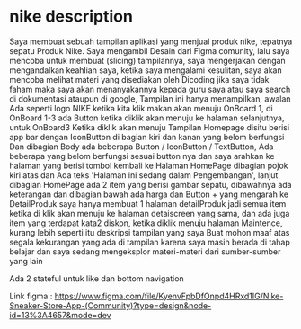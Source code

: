 # nike description

Saya membuat sebuah tampilan aplikasi yang menjual produk nike, tepatnya sepatu Produk Nike. Saya mengambil Desain dari Figma comunity, lalu saya mencoba untuk membuat (slicing) tampilannya, saya mengerjakan dengan mengandalkan keahlian saya, ketika saya mengalami kesulitan, saya akan mencoba melihat materi yang disediakan oleh Dicoding jika saya tidak faham maka saya akan menanyakannya kepada guru saya atau saya search di dokumentasi ataupun di google, Tampilan ini hanya menampilkan, awalan Ada seperti logo NIKE ketika kita klik makan akan menuju OnBoard 1, di OnBoard 1-3 ada Button ketika diklik akan menuju ke halaman selanjutnya, untuk OnBoard3 Ketika diklik akan menuju Tampilan Homepage disitu berisi app bar dengan IconButton di bagian kiri dan kanan yang belom berfungsi Dan dibagian Body ada beberapa Button / IconButton / TextButton, Ada beberapa yang belom berfungsi sesuai button nya dan saya arahkan ke halaman yang berisi tombol kembali ke Halaman HomePage dibagian pojok kiri atas dan Ada teks 'Halaman ini sedang dalam Pengembangan', lanjut dibagian HomePage ada 2 item yang berisi gambar sepatu, dibawahnya ada keterangan dan dibagian bawah ada harga dan Button + yang mengarah ke DetailProduk saya hanya membuat 1 halaman detailProduk jadi semua item ketika di klik akan menuju ke halaman detaiscreen yang sama,  dan ada juga item yang terdapat kata2 diskon, ketika diklik menuju halaman Maintence, kurang lebih seperti itu deskripsi tampilan yang saya Buat mohon maaf atas segala kekurangan yang ada di tampilan karena saya masih berada di tahap belajar dan saya sedang mengeksplor materi-materi dari sumber-sumber yang lain

Ada 2 stateful untuk like dan bottom navigation


Link figma : https://www.figma.com/file/KyenvFpbDfOnpd4HRxd1IG/Nike-Sneaker-Store-App-(Community)?type=design&node-id=13%3A4657&mode=dev